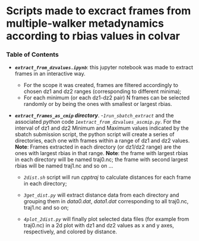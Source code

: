 # Scripts made to excract frames from multiple-walker metadynamics according to rbias values in colvar

### Table of Contents

- ***`extract_from_dzvalues.ipynb`***: this jupyter notebook was made to extract frames in an interactive way.
	- For the scope it was created, frames are filtered accordingly to chosen dz1 and dz2 ranges (corresponding to different minima);
	- For each minimum (or each dz1-dz2 pair) N frames can be selected randomly or by being the ones with smallest or largest rbias. 


- ***`extract_frames_as_cmip` directory***. 
	-_`1run_sbatch_extract`_ and the associated _python_ code  _`1extract_from_dzvalues_ascmip.py`_. For the interval of dz1 and dz2 Minimum and Maximum values indicated by the sbatch submission script, the python script will create a series of directories, each one with frames within a range of dz1 and dz2 values. 
**Note**: Frames extracted in each directory (or dz1/dz2 range) are the ones with largest rbias in that range.
**Note**: the frame with largest rbias in each directory will be named traj0.nc; the frame with second largest rbias will be named traj1.nc and so on ...

	- _`2dist.sh`_ script will run _cpptraj_ to calculate distances for each frame in each directory;

	- _`3get_dist.py`_ will extract distance data from each directory and grouping them in _data0.dat_, _data1.dat_ corresponding to all traj0.nc, traj1.nc and so on;
	- _`4plot_2dist.py`_ will finally plot selected data files (for example from traj0.nc) in a 2d plot with dz1 and dz2 values as x and y axes, respectively, and colored by distance.

